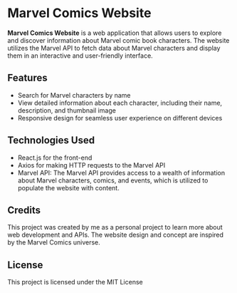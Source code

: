 # Marvel Comics Website

**Marvel Comics Website** is a web application that allows users to explore and discover information about Marvel comic book characters. The website utilizes the Marvel API to fetch data about Marvel characters and display them in an interactive and user-friendly interface.

## Features
- Search for Marvel characters by name
- View detailed information about each character, including their name, description, and thumbnail image
- Responsive design for seamless user experience on different devices

## Technologies Used
- React.js for the front-end
- Axios for making HTTP requests to the Marvel API
- Marvel API: The Marvel API provides access to a wealth of information about Marvel characters, comics, and events, which is utilized to populate the website with content.



## Credits
This project was created by me as a personal project to learn more about web development and APIs. The website design and concept are inspired by the Marvel Comics universe.

## License
This project is licensed under the MIT License
